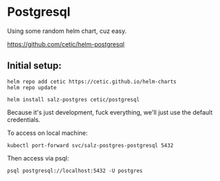 # Postgresql

Using some random helm chart, cuz easy. 

https://github.com/cetic/helm-postgresql

## Initial setup:

```
helm repo add cetic https://cetic.github.io/helm-charts
helm repo update
```

```
helm install salz-postgres cetic/postgresql
```

Because it's just development, fuck everything, we'll just use the default credentials. 

To access on local machine:

```
kubectl port-forward svc/salz-postgres-postgresql 5432
```

Then access via psql:

```
psql postgresql://localhost:5432 -U postgres
```
